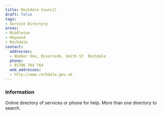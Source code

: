 ```yaml
---
title: Rochdale Council
draft: false
tags:
- Service Directory
areas:
- Middleton
- Heywood
- Rochdale
contact:
  addresses:
  - Number One, Riverside, Smith St  Rochdale
  phone:
  - 01706 764 764
  web_addresses:
  - http://www.rochdale.gov.uk
---
```


### Information
Online directory of services or phone for help.
More than one directory to search.